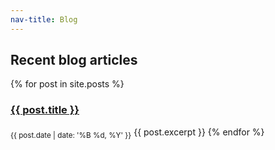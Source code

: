 ```yaml
---
nav-title: Blog
---
```


## Recent blog articles

{% for post in site.posts %}
		<a href="{{ post.url }}"><h3>{{ post.title }}</h3></a>
		<sub>{{ post.date | date: '%B %d, %Y' }}</sub>
    {{ post.excerpt }}
{% endfor %}
      
